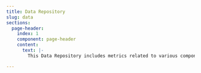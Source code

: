 ```yaml
---
title: Data Repository
slug: data
sections:
  page-header:
    index: 1
    component: page-header
    content:
      text: |-
        This Data Repository includes metrics related to various components of the New Southbound Policy (NSP). Each graph below includes a tag to its corresponding NSP pillar and other relevant categories, as well as a brief description. The data shown here reflects updates to the data in our January 2018 report on the NSP. This page will be updated as new data becomes available.

---
```


